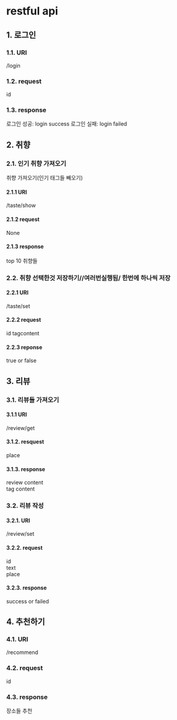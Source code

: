 # restful api
## 1. 로그인
### 1.1. URI
/login
### 1.2. request
id
### 1.3. response
로그인 성공: login success
로그인 실패: login failed
## 2. 취향
### 2.1. 인기 취향 가져오기
취향 가져오기(인기 태그들 빼오기)
#### 2.1.1 URI
/taste/show
#### 2.1.2 request
None
#### 2.1.3 response
top 10 취향들
### 2.2. 취향 선택한것 저장하기//여러번실행됨/ 한번에 하나씩 저장
#### 2.2.1 URI
/taste/set
#### 2.2.2 request
id
tagcontent
#### 2.2.3 reponse
true or false

## 3. 리뷰
### 3.1. 리뷰들 가져오기
#### 3.1.1 URI
/review/get
#### 3.1.2. resquest
place
#### 3.1.3. response
review content  
tag content
### 3.2. 리뷰 작성
#### 3.2.1. URI
/review/set
#### 3.2.2. request
id  
text  
place
#### 3.2.3. response
success or failed
## 4. 추천하기
### 4.1. URI
/recommend
### 4.2. request
id  
### 4.3. response
장소들 추천
